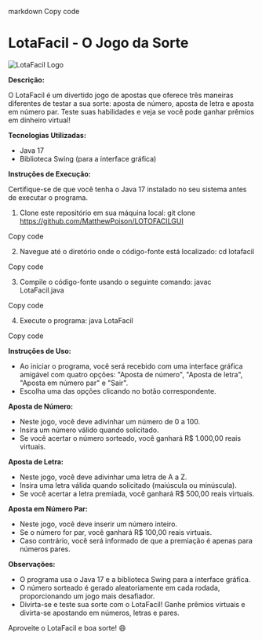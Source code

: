 markdown
Copy code
# LotaFacil - O Jogo da Sorte

![LotaFacil Logo](lotafacil_logo.png)

**Descrição:**

O LotaFacil é um divertido jogo de apostas que oferece três maneiras diferentes de testar a sua sorte: aposta de número, aposta de letra e aposta em número par. Teste suas habilidades e veja se você pode ganhar prêmios em dinheiro virtual!

**Tecnologias Utilizadas:**

- Java 17
- Biblioteca Swing (para a interface gráfica)

**Instruções de Execução:**

Certifique-se de que você tenha o Java 17 instalado no seu sistema antes de executar o programa.

1. Clone este repositório em sua máquina local:
git clone https://github.com/MatthewPoison/LOTOFACILGUI

Copy code

2. Navegue até o diretório onde o código-fonte está localizado:
cd lotafacil

Copy code

3. Compile o código-fonte usando o seguinte comando:
javac LotaFacil.java

Copy code

4. Execute o programa:
java LotaFacil

Copy code

**Instruções de Uso:**

- Ao iniciar o programa, você será recebido com uma interface gráfica amigável com quatro opções: "Aposta de número", "Aposta de letra", "Aposta em número par" e "Sair".
- Escolha uma das opções clicando no botão correspondente.

**Aposta de Número:**

- Neste jogo, você deve adivinhar um número de 0 a 100.
- Insira um número válido quando solicitado.
- Se você acertar o número sorteado, você ganhará R$ 1.000,00 reais virtuais.

**Aposta de Letra:**

- Neste jogo, você deve adivinhar uma letra de A a Z.
- Insira uma letra válida quando solicitado (maiúscula ou minúscula).
- Se você acertar a letra premiada, você ganhará R$ 500,00 reais virtuais.

**Aposta em Número Par:**

- Neste jogo, você deve inserir um número inteiro.
- Se o número for par, você ganhará R$ 100,00 reais virtuais.
- Caso contrário, você será informado de que a premiação é apenas para números pares.

**Observações:**

- O programa usa o Java 17 e a biblioteca Swing para a interface gráfica.
- O número sorteado é gerado aleatoriamente em cada rodada, proporcionando um jogo mais desafiador.
- Divirta-se e teste sua sorte com o LotaFacil! Ganhe prêmios virtuais e divirta-se apostando em números, letras e pares.

Aproveite o LotaFacil e boa sorte! 😄
